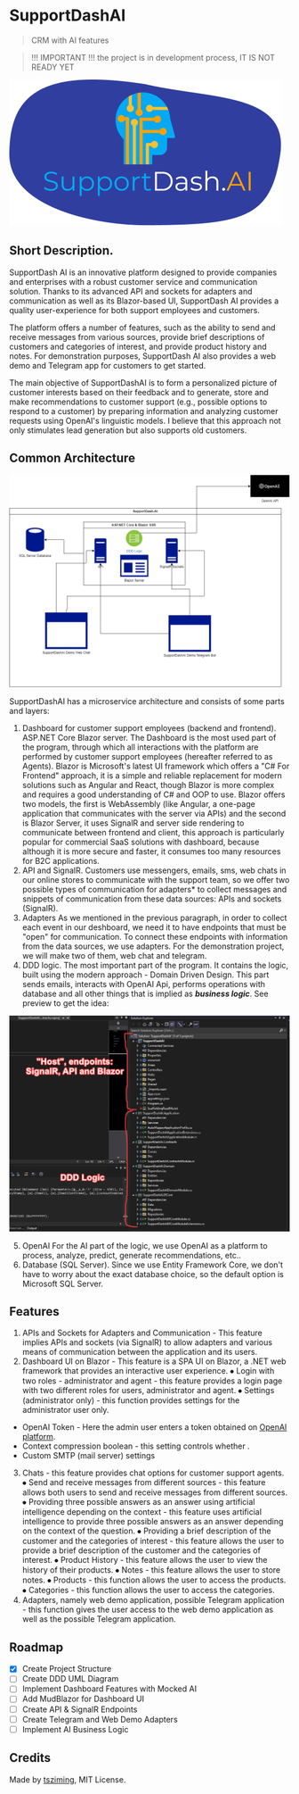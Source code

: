 # SupportDashAI

>  CRM with AI features

> !!! IMPORTANT !!! the project is in development process, IT IS NOT READY YET 

![](https://github.com/tsziming/SupportDashAI/blob/master/docs/SupportDashAILogo.png?raw=true)

## Short Description.
SupportDash AI is an innovative platform designed to provide companies and enterprises with a robust customer service and communication solution. Thanks to its advanced API and sockets for adapters and communication as well as its Blazor-based UI, SupportDash AI provides a quality user-experience for both support employees and customers.

The platform offers a number of features, such as the ability to send and receive messages from various sources, provide brief descriptions of customers and categories of interest, and provide product history and notes.
For demonstration purposes, SupportDash AI also provides a web demo and Telegram app for customers to get started. 

The main objective of SupportDashAI is to form a personalized picture of customer interests based on their feedback and to generate, store and make recommendations to customer support (e.g., possible options to respond to a customer) by preparing information and analyzing customer requests using OpenAI's linguistic models. I believe that this approach not only stimulates lead generation but also supports old customers.

## Common Architecture

![](https://github.com/tsziming/SupportDashAI/blob/master/docs/ArchitectureDiagram.png?raw=true)

SupportDashAI has a microservice architecture and consists of some parts and layers:
1. Dashboard for customer support employees (backend and frontend). ASP.NET Core Blazor server.
The Dashboard is the most used part of the program, through which all interactions with the platform are performed by customer support employees (hereafter referred to as Agents). 
Blazor is Microsoft's latest UI framework which offers a "C# For Frontend" approach, it is a simple and reliable replacement for modern solutions such as Angular and React, though Blazor is more complex and requires a good understanding of C# and OOP to use.
Blazor offers two models, the first is WebAssembly (like Angular, a one-page application that communicates with the server via APIs) and the second is Blazor Server, it uses SignalR and server side rendering to communicate between frontend and client, this approach is particularly popular for commercial SaaS solutions with dashboard, because although it is more secure and faster, it consumes too many resources for B2C applications. 
2. API and SignalR.
Customers use messengers, emails, sms, web chats in our online stores to communicate with the support team, so we offer two possible types of communication for adapters* to collect messages and snippets of communication from these data sources: APIs and sockets (SignalR). 
3. Adapters
As we mentioned in the previous paragraph, in order to collect each event in our deshboard, we need it to have endpoints that must be "open" for communication. To connect these endpoints with information from the data sources, we use adapters. For the demonstration project, we will make two of them, web chat and telegram. 
4. DDD logic.
The most important part of the program. It contains the logic, built using the modern approach - Domain Driven Design. This part sends emails, interacts with OpenAI Api, performs operations with database and all other things that is implied as ***business logic***. See preview to get the idea:

![](https://github.com/tsziming/SupportDashAI/blob/master/docs/SolutionDemo.png?raw=true)

5. OpenAI
For the AI part of the logic, we use OpenAI as a platform to process, analyze, predict, generate recommendations, etc.. 
6. Database (SQL Server).
Since we use Entity Framework Core, we don't have to worry about the exact database choice, so the default option is Microsoft SQL Server.


## Features
1. APIs and Sockets for Adapters and Communication - This feature implies APIs and sockets (via SignalR) to allow adapters and various means of communication between the application and its users.
2. Dashboard UI on Blazor - This feature is a SPA UI on Blazor, a .NET web framework that provides an interactive user experience.
⦁ Login with two roles - administrator and agent - this feature provides a login page with two different roles for users, administrator and agent.
⦁ Settings (administrator only) - this function provides settings for the administrator user only.
- OpenAI Token - Here the admin user enters a token obtained on [OpenAI platform](https://www.openai.com).
- Context compression boolean - this setting controls whether .
- Custom SMTP (mail server) settings
3. Chats - this feature provides chat options for customer support agents.
⦁ Send and receive messages from different sources - this feature allows both users to send and receive messages from different sources.
⦁ Providing three possible answers as an answer using artificial intelligence depending on the context - this feature uses artificial intelligence to provide three possible answers as an answer depending on the context of the question.
⦁ Providing a brief description of the customer and the categories of interest - this feature allows the user to provide a brief description of the customer and the categories of interest.
⦁ Product History - this feature allows the user to view the history of their products.
⦁ Notes - this feature allows the user to store notes.
⦁ Products - this function allows the user to access the products.
⦁ Categories - this function allows the user to access the categories.
4. Adapters, namely web demo application, possible Telegram application - this function gives the user access to the web demo application as well as the possible Telegram application.

## Roadmap

- [x] Create Project Structure
- [ ] Create DDD UML Diagram
- [ ] Implement Dashboard Features with Mocked AI
- [ ] Add MudBlazor for Dashboard UI 
- [ ] Create API & SignalR Endpoints
- [ ] Create Telegram and Web Demo Adapters
- [ ] Implement AI Business Logic

## Credits

Made by [tsziming](https://github.com/tsziming/SupportDashAI), MIT License.
